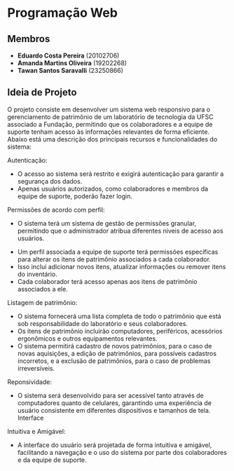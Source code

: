 # Programação Web

## Membros

- **Eduardo Costa Pereira** (20102706)
- **Amanda Martins Oliveira** (19202268)
- **Tawan Santos Saravalli** (23250866)

## Ideia de Projeto

O projeto consiste em desenvolver um sistema web responsivo para o gerenciamento de patrimônio de um laboratório de tecnologia da UFSC associado a Fundação, permitindo que os colaboradores e a equipe de suporte tenham acesso às informações relevantes de forma eficiente. Abaixo está uma descrição dos principais recursos e funcionalidades do sistema:

Autenticação:

- O acesso ao sistema será restrito e exigirá autenticação para garantir a segurança dos dados.
- Apenas usuários autorizados, como colaboradores e membros da equipe de suporte, poderão fazer login.

Permissões de acordo com perfil:

- O sistema terá um sistema de gestão de permissões granular, permitindo que o administrador atribua diferentes níveis de acesso aos usuários.
 * Um perfil associada a equipe de suporte terá permissões específicas para alterar os itens de patrimônio associados a cada colaborador.
 * Isso inclui adicionar novos itens, atualizar informações ou remover itens do inventário.
 * Cada colaborador terá acesso apenas aos itens de patrimônio associados a ele.

Listagem de patrimônio:

- O sistema fornecerá uma lista completa de todo o patrimônio que está sob responsabilidade do laboratório e seus colaboradores.
- Os itens de patrimônio incluirão computadores, periféricos, acessórios ergonômicos e outros equipamentos relevantes.
- O sistema permitirá cadastro de novos patrimônios, para o caso de novas aquisições, a edição de patrimônios, para possíveis cadastros incorretos, e a exclusão de patrimônios, para o caso de problemas irreversíveis.

Reponsividade:

- O sistema será desenvolvido para ser acessível tanto através de computadores quanto de celulares, garantindo uma experiência de usuário consistente em diferentes dispositivos e tamanhos de tela.
Interface 

Intuitiva e Amigável:

- A interface do usuário será projetada de forma intuitiva e amigável, facilitando a navegação e o uso do sistema por parte dos colaboradores e da equipe de suporte.
